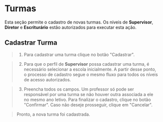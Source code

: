 # Turmas
Esta seção permite o cadastro de novas turmas. Os níveis de **Supervisor**, **Diretor** e **Escriturário** estão autorizados para executar esta ação.

## Cadastrar Turma

> 1. Para cadastrar uma turma clique no botão "Cadastrar".
> <!-- colocar imagem -->
    
> 2. Para que o perfil de **Supervisor** possa cadastrar uma turma, é necessário selecionar a escola inicialmente. A partir desse ponto, o processo de cadastro segue o mesmo fluxo para todos os níveis de acesso autorizados.
> <!-- colocar imagem -->

> 3. Preencha todos os campos. Um professor só pode ser responsável por uma turma se não houver outra associada a ele no mesmo ano letivo. Para finalizar o cadastro, clique no botão "Confirmar". Caso não deseje prosseguir, clique em "Cancelar".
> <!-- colocar imagem -->

>Pronto, a nova turma foi cadastrada.
